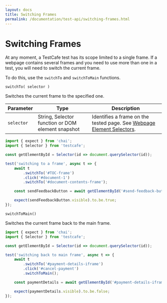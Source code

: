 ```yaml
---
layout: docs
title: Switching Frames
permalink: /documentation/test-api/switching-frames.html
---
```

# Switching Frames

At any moment, a TestCafe test has its scope limited to a single frame. If a webpage contains
several frames and you need to use more than one in a test, you will need to switch the current frame.

To do this, use the `switchTo` and `switchToMain` functions.

```text
switchTo( selector )
```

Switches the current frame to the specified one.

Parameter  | Type                                              | Description
---------- | ------------------------------------------------- | -----------------------------------------------------------------------------------------------------------
`selector` | String, Selector function or DOM element snapshot | Identifies a frame on the tested page. See [Webpage Element Selectors](webpage-element-selectors.md).

```js
import { expect } from 'chai';
import { Selector } from 'testcafe';

const getElementById = Selector(id => document.querySelector(id));

test('switching to a frame', async t => {
    await t
        .switchTo('#TOC-frame')
        .click('#document-1')
        .switchTo('#document-contents-frame');

    const sendFeedbackButton = await getElementById('#send-feedback-button');

    expect(sendFeedbackButton.visible).to.be.true;
});
```

```text
switchToMain()
```

Switches the current frame back to the main frame.

```js
import { expect } from 'chai';
import { Selector } from 'testcafe';

const getElementById = Selector(id => document.querySelector(id));

test('switching back to main frame', async t => {
    await t
        .switchTo('#payment-details-iframe')
        .click('#cancel-payment')
        .switchToMain();

    const paymentDetails = await getElementById('#payment-details-iframe');

    expect(paymentDetails.visible).to.be.false;
});
```
